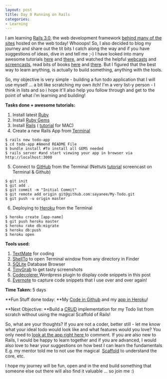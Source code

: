 ```yaml
---
layout: post
title: Day 0 Running on Rails
categories:
- Learning
---
```


I am learning [Rails 3.0](http://rubyonrails.org/), the web development framework [behind many of the sites](http://rubyonrails.org/applications) hosted on the web today! Whooops! So, I also decided to blog my journey and share out the tit bits I catch along the way and if you have suggestions of ideas, dive in and tell me ;-) I have looked into many awesome tutorials [here](http://ruby.railstutorial.org/ruby-on-rails-tutorial-book) and [there](http://guides.rubyonrails.org/), and watched the helpful [webcasts](http://railscasts.com/) and [screencasts](http://net.tutsplus.com/tutorials/ruby/learn-ruby-on-rails-from-scratch-week-1/), read bits of books [here](http://pragprog.com/titles/rails3/agile-web-development-with-rails) and [there](http://tr3w.com/). But I figured that the best way to learn anything, is actually to build something, anything with the tools.

So, my objective is very simple - building a fun todo application that I will use myself ... a bit like scratching my own itch! I'm a very list-y person - I think in lists and so i hope it'll also help you follow through and get to the point of what i'm learning and building!

**Tasks done + awesome tutorials:**

1. Install latest [Ruby](http://www.ruby-lang.org/en/downloads/)
2. Install [Ruby Gems](http://rubygems.org/pages/download)
3. Install [Rails](http://rubyonrails.org/download) ( [tutorial](http://pragmaticstudio.com/blog/2010/9/23/install-rails-ruby-mac) for MAC)
4. Create a new Rails App from [Terminal](http://guides.macrumors.com/Terminal)

```
$ rails new todo-app
$ cd todo-app #Amend README File
$ bundle install #To install all GEMS needed
$ rails server #and start viewing your app in browser via http://localhost:3000
```

5. Connect to [GitHub](https://github.com/) from the Terminal (Nettuts [tutorial](http://net.tutsplus.com/tutorials/tools-and-tips/terminal-git-and-github-for-the-rest-of-us-screencast/) screencast on Terminal & Github)

```
$ git init
$ git add .
$ git commit -m "Initial Commit"
$ git remote add origin git@github.com:sayanee/My-Todo.git
$ git push -u origin master
```

6. Deploying to [Heroku](http://www.heroku.com/) from the Terminal

```
$ heroku create [app-name]
$ git push heroku master
$ heroku rake db:migrate
$ heroku db:push
$ heroku open
```

**Tools used:**

1. [TextMate](http://macromates.com/) for coding
2. [ShellTo](http://www.macupdate.com/app/mac/37321/shellto) to open Terminal window from any directory in Finder
3. [SQLite](http://sqlitebrowser.sourceforge.net/) Database Browser
4. [TinyGrab](http://www.tinygrab.com/) to get tasty screenshots
5. [Codecolerer ](http://kpumuk.info/projects/wordpress-plugins/codecolorer/#supported_languages)Wordpress plugin to display code snippets in this post
6. [Evernote](http://www.evernote.com/) to capture code snippets that I use over and over again!

**Time Taken:** 5 days

**Fun Stuff done today: **My [Code in Github](https://github.com/sayanee/My-Todo) and my [app in Heroku](http://my-todo.heroku.com/)!

**Next Objective: **Build a [CRUD](http://en.wikipedia.org/wiki/Create,_read,_update_and_delete) implementation for my Todo list from scratch without using the magical Scaffold of Rails!

So, what are your thoughts? If you are not a coder, better still - let me know what your ideal todo would look like and what features would you love? You only need to [look at the app right here ](http://my-todo.heroku.com/)to comment. If you are also new to Rails, I would be happy to learn together and if you are advanced, I would also love to hear your suggestions on how best I can learn the fundamentals E.g. my mentor told me to not use the magical  [Scaffold](http://www.viget.com/extend/rails-3-generators-scaffolding/) to understand the core, etc.

I hope my journey will be fun, open and in the end build something that someone else out there will also find it valuable ... so join me :)
